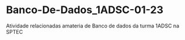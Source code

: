 # Banco-De-Dados_1ADSC-01-23
Atividade relacionadas amateria de Banco de dados da turma 1ADSC na SPTEC 
